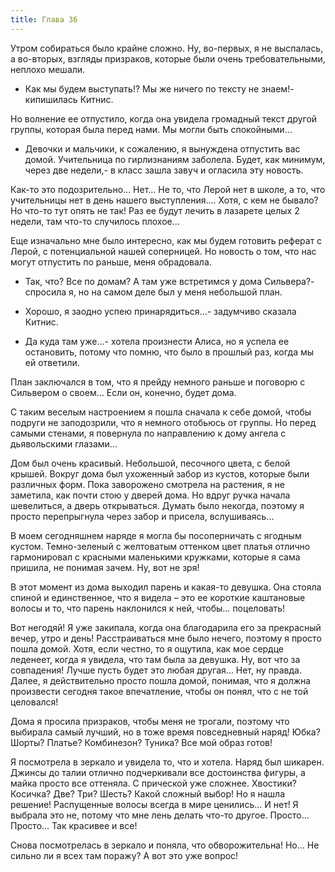 ```yaml
---
title: Глава 36
---
```


Утром собираться было крайне сложно. Ну, во-первых, я не выспалась, а во-вторых, взгляды призраков, которые были очень требовательными, неплохо мешали.

- Как мы будем выступать!? Мы же ничего по тексту не знаем!- кипишилась Китнис.

Но волнение ее отпустило, когда она увидела громадный текст другой группы, которая была перед нами. Мы могли быть спокойными…

- Девочки и мальчики, к сожалению, я вынуждена отпустить вас домой. Учительница по гирлизнаниям заболела. Будет, как минимум, через две недели,- в класс зашла завуч и огласила эту новость.

Как-то это подозрительно… Нет… Не то, что Лерой нет в школе, а то, что учительницы нет в день нашего выступления…. Хотя, с кем не бывало? Но что-то тут опять не так! Раз ее будут лечить в лазарете целых 2 недели, там что-то случилось плохое…

Еще изначально мне было интересно, как мы будем готовить реферат с Лерой, с потенциальной нашей соперницей. Но новость о том, что нас могут отпустить по раньше, меня обрадовала.

- Так, что? Все по домам? А там уже встретимся у дома Сильвера?- спросила я, но на самом деле был у меня небольшой план.

- Хорошо, я заодно успею принарядиться…- задумчиво сказала Китнис.

- Да куда там уже…- хотела произнести Алиса, но я успела ее остановить, потому что помню, что было в прошлый раз, когда мы ей ответили.

План заключался в том, что я прейду немного раньше и поговорю с Сильвером о своем… Если он, конечно, будет дома.

С таким веселым настроением я пошла сначала к себе домой, чтобы подруги не заподозрили, что я немного отобьюсь от группы. Но перед самыми стенами, я повернула по направлению к дому ангела с дьявольскими глазами…

Дом был очень красивый. Небольшой, песочного цвета, с белой крышей. Вокруг дома был ухоженный забор из кустов, которые были различных форм. Пока заворожено смотрела на растения, я не заметила, как почти стою у дверей дома. Но вдруг ручка начала шевелиться, а дверь открываться. Думать было некогда, поэтому я просто перепрыгнула через забор и присела, вслушиваясь…

В моем сегодняшнем наряде я могла бы посоперничать с ягодным кустом. Темно-зеленый с желтоватым оттенком цвет платья отлично гармонировал с красными маленькими кружками, которые я сама пришила, не понимая зачем. Ну, вот не зря!

В этот момент из дома выходил парень и какая-то девушка. Она стояла спиной и единственное, что я видела – это ее короткие каштановые волосы и то, что парень наклонился к ней, чтобы… поцеловать!

Вот негодяй! Я уже закипала, когда она благодарила его за прекрасный вечер, утро и день! Расстраиваться мне было нечего, поэтому я просто пошла домой. Хотя, если честно, то я ощутила, как мое сердце леденеет, когда я увидела, что там была за девушка. Ну, вот что за совпадения! Лучше пусть будет это любая другая… Нет, ну правда. Далее, я действительно просто пошла домой, понимая, что я должна произвести сегодня такое впечатление, чтобы он понял, что с не той целовался! 

Дома я просила призраков, чтобы меня не трогали, поэтому что выбирала самый лучший, но в тоже время повседневный наряд! Юбка? Шорты? Платье? Комбинезон? Туника? Все мой образ готов! 

Я посмотрела в зеркало и увидела то, что и хотела. Наряд был шикарен. Джинсы до талии отлично подчеркивали все достоинства фигуры, а  майка просто все оттеняла. С прической уже сложнее. Хвостики? Косичка? Две? Три? Шесть? Какой сложный выбор! Но я нашла решение! Распущенные волосы всегда в мире ценились… И нет! Я выбрала это не, потому что мне лень делать что-то другое. Просто… Просто… Так красивее и все!

Снова посмотрелась в зеркало и поняла, что обворожительна! Но… Не сильно ли я всех там поражу? А вот это уже вопрос!
